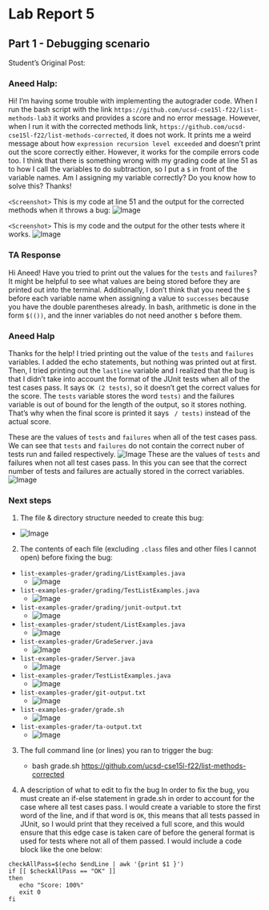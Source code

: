 # Lab Report 5 

## Part 1 - Debugging scenario 

Student’s Original Post:
 ### Aneed Halp: 
Hi! I’m having some trouble with implementing the autograder code. 
When I run the bash script with the link `https://github.com/ucsd-cse15l-f22/list-methods-lab3` 
it works and provides a score and no error message. However, when I run it with the corrected methods link, 
`https://github.com/ucsd-cse15l-f22/list-methods-corrected`, it does not work. It prints me a weird message about how 
`expression recursion level exceeded` and doesn’t print out the score correctly either. However, it works for the compile 
errors code too. I think that there is something wrong with my grading code at line 51 as to how I call the variables to 
do subtraction, so I put a `$` in front of the variable names. Am I assigning my variable correctly? Do you know how to 
solve this? 
Thanks!

`<Screenshot>` This is my code at line 51 and the output for the corrected methods when it throws a bug: ![Image](step_1_student_list_correct_bug.png)

`<Screenshot>` This is my code and the output for the other tests where it works. ![Image](step_1_student_subtle_bug.png)

### TA Response 
Hi Aneed! 
Have you tried to print out the values for the `tests` and `failures`? It might be helpful to see what 
values are being stored before they are printed out into the terminal. Additionally, I don’t think that 
you need the `$` before each variable name when assigning a value to `successes` because you have the 
double parentheses already. In bash, arithmetic is done in the form `$(())`, and the inner variables do 
not need another `$` before them.

### Aneed Halp
Thanks for the help! I tried printing out the value of the `tests` and `failures` variables. I added the echo statements, 
but nothing was printed out at first. Then, I tried printing out the `lastline` variable and I realized that the bug is 
that I didn’t take into account the format of the JUnit tests when all of the test cases pass. It says `OK (2 tests)`, 
so it doesn’t get the correct values for the score. The `tests` variable stores the word `tests)` and the failures variable is out of bound for the length of the output, so it stores nothing. That’s why when the final score is printed it says ` / tests)` instead of the actual score.

<Screenshot> These are the values of `tests` and `failures` when all of the test cases pass. We can see that `tests` and `failures` do not contain the correct nuber of tests run and failed respectively.
![Image](student-finds-bug.png)
<Screenshot> These are the values of `tests` and failures when not all test cases pass. In this you can see that the correct number of tests and failures are actually stored in the correct variables. 
![Image](student-finds-bug2.png)

### Next steps 
1. The file & directory structure needed to create this bug:
  * ![Image](directory-structure-bug.png)
2. The contents of each file (excluding `.class` files and other files I cannot open) before fixing the bug:
 * `list-examples-grader/grading/ListExamples.java`
    *  ![Image](student-list-examples-java.png) 
 *  `list-examples-grader/grading/TestListExamples.java`
     *  ![Image](student-test-list-examples-java.png)
 * `list-examples-grader/grading/junit-output.txt`
     * ![Image](student-junit-output-txt.png)
 * `list-examples-grader/student/ListExamples.java`
     * ![Image](student-student-list-examples.png)
 * `list-examples-grader/GradeServer.java`
     * ![Image](main-grade-server.png)
 * `list-examples-grader/Server.java`
     * ![Image](main-server.png)
 * `list-examples-grader/TestListExamples.java`
     * ![Image](main-test-list-examples.png)
 * `list-examples-grader/git-output.txt`
     * ![Image](git-output.png)
 * `list-examples-grader/grade.sh`
     * ![Image](grade-sh.png)
 * `list-examples-grader/ta-output.txt`
     * ![Image](ta-output.png)
   
3. The full command line (or lines) you ran to trigger the bug:
   * bash grade.sh https://github.com/ucsd-cse15l-f22/list-methods-corrected
   
4. A description of what to edit to fix the bug
In order to fix the bug, you must create an if-else statement in grade.sh in order to account for the case where all test cases pass. I would create a variable to store the first word of the line, and if that word is `OK`, this means that all tests passed in JUnit, so I would print that they received a full score, and this would ensure that this edge case is taken care of before the general format is used for tests where not all of them passed. I would include a code block like the one below:
```
checkAllPass=$(echo $endLine | awk '{print $1 }')
if [[ $checkAllPass == "OK" ]]
then
   echo "Score: 100%"
   exit 0
fi
``` 







